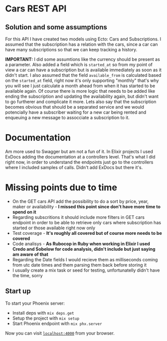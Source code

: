 # Cars REST API

## Solution and some assumptions

For this API I have created two models using Ecto: Cars and Subscriptions.
I assumed that the subscription has a relation with the cars, since  a car can have many subscriptions so that we can keep tracking a history.

**IMPORTANT:** I did some assumtions like the currency should be present as a parameter. Also added a field which is `started_at` so from my point of view a car can have a subscription but is available immediately as soon as it didn't start. I also assumed that the field `available_from` is calculated based on the `started_at` field, right now it's only supporting "monthly" that's why you will see I just calculate a month ahead from when it has started to be available again. Of course there is more logic that needs to be added like ending the subscription and updating the availability again, but didn't want to go furtherer and complicate it more. Lets also say that the subscription becomes obvious that should be a separated service and we would potencially have a subscriber waiting for a new car being rented and enqueuing a new message to assocciate a subscription to it.

# Documentation

Am more used to Swagger but am not a fun of it. In Elixir projects I used ExDocs adding the documentation at a controllers level. That's what I did right now, in order to understand the endpoints just go to the controllers where I included samples of calls. Didn't add ExDocs but there it's.

# Missing points due to time

* On the GET cars API add the possibility to do a sort by price, year, maker or availability - **I missed this point since don't have more time to spend on it**
* Regarding subscritions it should include more filters in GET cars endpoint in order to be able to retrieve only cars where subscription has started or those available right now only
* Test coverage - **It's roughly all covered but of course more needs to be covered**
* Code analisys - **As Rubocop in Ruby when working in Elixir I used Credo and Sobelow for code analysis, didn't include but just saying am aware of that**
* Regarding the Date fields I would recieve them as milliseconds coming from utc date times and them parsing them back before storing it
* I usually create a mix task or seed for testing, unfortunatelly didn't have the time, sorry

## Start up

To start your Phoenix server:

  * Install deps with `mix deps.get`
  * Setup the project with `mix setup`
  * Start Phoenix endpoint with `mix phx.server`

Now you can visit [`localhost:4000`](http://localhost:4000) from your browser.
